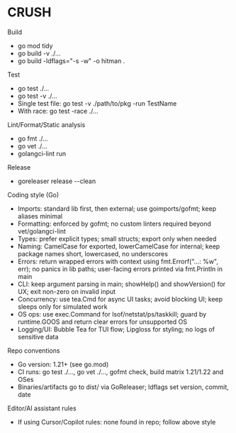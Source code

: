 # CRUSH

Build
- go mod tidy
- go build -v ./...
- go build -ldflags="-s -w" -o hitman .

Test
- go test ./...
- go test -v ./...
- Single test file: go test -v ./path/to/pkg -run TestName
- With race: go test -race ./...

Lint/Format/Static analysis
- go fmt ./...
- go vet ./...
- golangci-lint run

Release
- goreleaser release --clean

Coding style (Go)
- Imports: standard lib first, then external; use goimports/gofmt; keep aliases minimal
- Formatting: enforced by gofmt; no custom linters required beyond vet/golangci-lint
- Types: prefer explicit types; small structs; export only when needed
- Naming: CamelCase for exported, lowerCamelCase for internal; keep package names short, lowercased, no underscores
- Errors: return wrapped errors with context using fmt.Errorf("…: %w", err); no panics in lib paths; user-facing errors printed via fmt.Println in main
- CLI: keep argument parsing in main; showHelp() and showVersion() for UX; exit non-zero on invalid input
- Concurrency: use tea.Cmd for async UI tasks; avoid blocking UI; keep sleeps only for simulated work
- OS ops: use exec.Command for lsof/netstat/ps/taskkill; guard by runtime.GOOS and return clear errors for unsupported OS
- Logging/UI: Bubble Tea for TUI flow; Lipgloss for styling; no logs of sensitive data

Repo conventions
- Go version: 1.21+ (see go.mod)
- CI runs: go test ./..., go vet ./..., gofmt check, build matrix 1.21/1.22 and OSes
- Binaries/artifacts go to dist/ via GoReleaser; ldflags set version, commit, date

Editor/AI assistant rules
- If using Cursor/Copilot rules: none found in repo; follow above style
